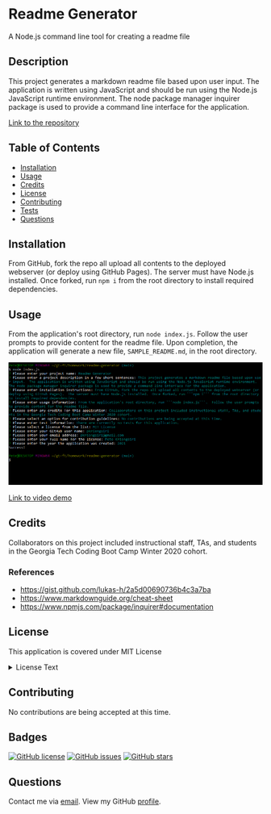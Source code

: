 # Readme Generator
A Node.js command line tool for creating a readme file

## Description
This project generates a markdown readme file based upon user input.  The application is written using JavaScript and should be run using the Node.js JavaScript runtime environment.  The node package manager inquirer package is used to provide a command line interface for the application.

[Link to the repository](https://github.com/pkriengsiri/readme-generator)
  
## Table of Contents
* [Installation](#installation)
* [Usage](#usage)
* [Credits](#credits)
* [License](#license)
* [Contributing](#contributing)
* [Tests](#tests)
* [Questions](#questions)
  
## Installation
From GitHub, fork the repo all upload all contents to the deployed webserver (or deploy using GitHub Pages).  The server must have Node.js installed.  Once forked, run ```npm i``` from the root directory to install required dependencies.
  
## Usage
From the application's root directory, run ```node index.js```.  Follow the user prompts to provide content for the readme file.  Upon completion, the application will generate a new file, ```SAMPLE_README.md```, in the root directory.

![application screenshot](./assets/images/app_screenshot.PNG)

[Link to video demo](https://drive.google.com/file/d/1unssuw7qR5HzuBpAk5-m5djfn4HbukB-/view)
  
## Credits
Collaborators on this project included instructional staff, TAs, and students in the Georgia Tech Coding Boot Camp Winter 2020 cohort.

### References
* https://gist.github.com/lukas-h/2a5d00690736b4c3a7ba
* https://www.markdownguide.org/cheat-sheet   
* https://www.npmjs.com/package/inquirer#documentation 

## License
This application is covered under MIT License

<details>
  <summary>
    License Text
  </summary> 

```

Copyright (c) 2021  Pete Kriengsiri

Permission is hereby granted, free of charge, to any person obtaining a copy
of this software and associated documentation files (the "Software"), to deal
in the Software without restriction, including without limitation the rights
to use, copy, modify, merge, publish, distribute, sublicense, and/or sell
copies of the Software, and to permit persons to whom the Software is
furnished to do so, subject to the following conditions:
      
The above copyright notice and this permission notice shall be included in all
copies or substantial portions of the Software.
      
THE SOFTWARE IS PROVIDED "AS IS", WITHOUT WARRANTY OF ANY KIND, EXPRESS OR
IMPLIED, INCLUDING BUT NOT LIMITED TO THE WARRANTIES OF MERCHANTABILITY,
FITNESS FOR A PARTICULAR PURPOSE AND NONINFRINGEMENT. IN NO EVENT SHALL THE
AUTHORS OR COPYRIGHT HOLDERS BE LIABLE FOR ANY CLAIM, DAMAGES OR OTHER
LIABILITY, WHETHER IN AN ACTION OF CONTRACT, TORT OR OTHERWISE, ARISING FROM,
OUT OF OR IN CONNECTION WITH THE SOFTWARE OR THE USE OR OTHER DEALINGS IN THE
SOFTWARE.

```
</details>


## Contributing
No contributions are being accepted at this time.
  
## Badges
[![GitHub license](https://img.shields.io/github/license/pkriengsiri/readme-generator)](https://github.com/pkriengsiri/readme-generator/blob/main/LICENSE)
[![GitHub issues](https://img.shields.io/github/issues/pkriengsiri/readme-generator)](https://github.com/pkriengsiri/readme-generator/issues)
[![GitHub stars](https://img.shields.io/github/stars/pkriengsiri/readme-generator)](https://github.com/pkriengsiri/readme-generator/stargazers)


## Questions
Contact me via [email](mailto:pkriengsiri@gmail.com).
View my GitHub [profile](https://github.com/pkriengsiri).

